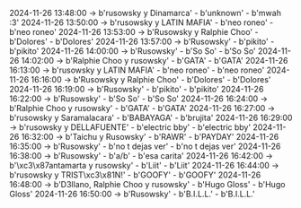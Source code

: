 2024-11-26 13:48:00 -> b'rusowsky y Dinamarca' - b'unknown' - b'mwah :3'
2024-11-26 13:50:00 -> b'rusowsky y LATIN MAFIA' - b'neo roneo' - b'neo roneo'
2024-11-26 13:53:00 -> b'Rusowsky y Ralphie Choo' - b'Dolores' - b'Dolores'
2024-11-26 13:57:00 -> b'Rusowsky' - b'pikito' - b'pikito'
2024-11-26 14:00:00 -> b'Rusowsky' - b'So So' - b'So So'
2024-11-26 14:02:00 -> b'Ralphie Choo y rusowsky' - b'GATA' - b'GATA'
2024-11-26 16:13:00 -> b'rusowsky y LATIN MAFIA' - b'neo roneo' - b'neo roneo'
2024-11-26 16:16:00 -> b'Rusowsky y Ralphie Choo' - b'Dolores' - b'Dolores'
2024-11-26 16:19:00 -> b'Rusowsky' - b'pikito' - b'pikito'
2024-11-26 16:22:00 -> b'Rusowsky' - b'So So' - b'So So'
2024-11-26 16:24:00 -> b'Ralphie Choo y rusowsky' - b'GATA' - b'GATA'
2024-11-26 16:27:00 -> b'rusowsky y Saramalacara' - b'BABAYAGA' - b'brujita'
2024-11-26 16:29:00 -> b'rusowsky y DELLAFUENTE' - b'electric bby' - b'electric bby'
2024-11-26 16:32:00 -> b'Taichu y Rusowsky' - b'RAWR' - b'PAYDAY'
2024-11-26 16:35:00 -> b'Rusowsky' - b'no t dejas ver' - b'no t dejas ver'
2024-11-26 16:38:00 -> b'Rusowsky' - b'a/b' - b'esa carita'
2024-11-26 16:42:00 -> b'\xc3\x87antamarta y rusowsky' - b'Liit' - b'Liit'
2024-11-26 16:44:00 -> b'rusowsky y TRIST\xc3\x81N!' - b'GOOFY' - b'GOOFY'
2024-11-26 16:48:00 -> b'D3llano, Ralphie Choo y rusowsky' - b'Hugo Gloss' - b'Hugo Gloss'
2024-11-26 16:50:00 -> b'Rusowsky' - b'B.I.L.L.' - b'B.I.L.L.'
